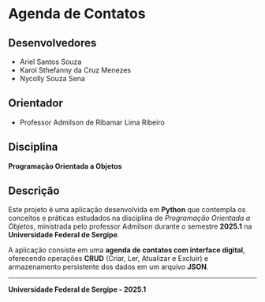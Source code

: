 # Agenda de Contatos

## Desenvolvedores
- Ariel Santos Souza  
- Karol Sthefanny da Cruz Menezes 
- Nycolly Souza Sena  

## Orientador
- Professor Admilson de Ribamar Lima Ribeiro

## Disciplina
**Programação Orientada a Objetos**

## Descrição
Este projeto é uma aplicação desenvolvida em **Python** que contempla os conceitos e práticas estudados na disciplina de *Programação Orientada a Objetos*, ministrada pelo professor Admilson durante o semestre **2025.1** na **Universidade Federal de Sergipe**.

A aplicação consiste em uma **agenda de contatos com interface digital**, oferecendo operações **CRUD** (Criar, Ler, Atualizar e Excluir) e armazenamento persistente dos dados em um arquivo **JSON**.

---

**Universidade Federal de Sergipe - 2025.1**
